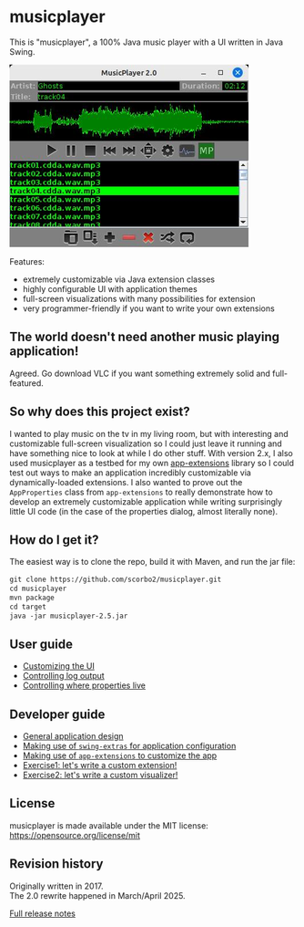 # musicplayer

This is "musicplayer", a 100% Java music player with a UI written in Java Swing. 

![MusicPlayer](docs/musicplayer.jpg "MusicPlayer")

Features:
- extremely customizable via Java extension classes
- highly configurable UI with application themes
- full-screen visualizations with many possibilities for extension
- very programmer-friendly if you want to write your own extensions

## The world doesn't need another music playing application!

Agreed. Go download VLC if you want something extremely solid and full-featured.

## So why does this project exist?

I wanted to play music on the tv in my living room, but with interesting and customizable full-screen visualization
so I could just leave it running and have something nice to look at while I do other stuff. With version 2.x, I 
also used musicplayer as a testbed for my own [app-extensions](https://github.com/scorbo2/app-extensions) library 
so I could test out ways to make an application incredibly customizable via dynamically-loaded extensions. I also 
wanted to prove out the `AppProperties` class from `app-extensions` to really demonstrate how to develop an extremely 
customizable application while writing surprisingly little UI code (in the case of the properties dialog, almost 
literally none).

## How do I get it?

The easiest way is to clone the repo, build it with Maven, and run the jar file:

```shell
git clone https://github.com/scorbo2/musicplayer.git
cd musicplayer
mvn package
cd target
java -jar musicplayer-2.5.jar
```

## User guide

- [Customizing the UI](docs/user_guide_ui.md) 
- [Controlling log output](docs/user_guide_logging.md)
- [Controlling where properties live](docs/user_guide_properties.md)

## Developer guide

- [General application design](docs/developer_overview.md)
- [Making use of `swing-extras` for application configuration](docs/developer_properties.md)
- [Making use of `app-extensions` to customize the app](docs/developer_extensions.md)
- [Exercise1: let's write a custom extension!](docs/developer_exercise1.md)
- [Exercise2: let's write a custom visualizer!](docs/developer_exercise2.md)

## License

musicplayer is made available under the MIT license: https://opensource.org/license/mit

## Revision history

Originally written in 2017.  
The 2.0 rewrite happened in March/April 2025.

[Full release notes](src/main/resources/ca/corbett/musicplayer/ReleaseNotes.txt)
